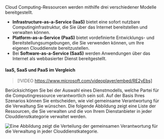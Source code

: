 Cloud Computing-Ressourcen werden mithilfe drei verschiedener Modelle bereitgestellt.

- **Infrastructure-as-a-Service (IaaS)** bietet eine sofort nutzbare Computinginfrastruktur, die Sie über das Internet bereitstellen und verwalten können.
- **Platform-as-a-Service (PaaS)** bietet vordefinierte Entwicklungs- und Bereitstellungsumgebungen, die Sie verwenden können, um Ihre eigenen Clouddienste bereitzustellen.
- Bei **Software-as-a-Service (SaaS)** werden Anwendungen über das Internet als webbasierter Dienst bereitgestellt.

#### <a name="iaas-versus-sass-versus-paas"></a>IaaS, SaaS und PaaS im Vergleich

> [!VIDEO https://www.microsoft.com/videoplayer/embed/RE2yEbs]

Berücksichtigen Sie bei der Auswahl eines Dienstmodells, welche Partei für die Computingressource verantwortlich sein soll. Auf der Basis Ihres Szenarios können Sie entscheiden, wie viel gemeinsame Verantwortung für die Verwaltung Sie wünschen. Die folgende Abbildung zeigt eine Liste der Ressourcen, die Sie verwalten und die von Ihrem Dienstanbieter in jeder Clouddienstkategorie verwaltet werden.

![Eine Abbildung zeigt die Verteilung der gemeinsamen Verantwortung für die Verwaltung in jeder Clouddienstkategorie.](../media/3-shared-responsibility.png)
